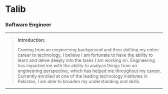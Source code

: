 # Talib

### Software Engineer

---

> **Introduction:**
> 
> Coming from an engineering background and then shifting my entire career to technology, I believe I am fortunate to have the ability to learn and delve deeply into the tasks I am working on.
> Engineering has imparted me with the ability to analyze things from an engineering perspective, which has helped me throughout my career.
> Currently enrolled at one of the leading technology institutes in Pakistan, I am able to broaden my understanding and skills.

---

